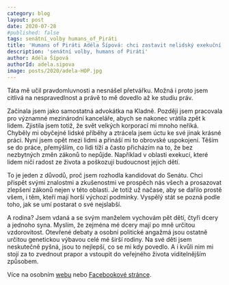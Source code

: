 ```yaml
---
category: blog
layout: post
date: 2020-07-28
#published: false
tags: senátní_volby humans_of_Piráti
title: 'Humans of Piráti Adéla Šípová: chci zastavit nelidský exekuční byznys'
description: 'senátní volby, humans of Piráti'
author: Adéla Šípová
authorId: adela.sipova
image: posts/2020/adela-HOP.jpg
---
```


Táta mě učil pravdomluvnosti a nesnášel přetvářku. Možná i proto jsem citlivá na nespravedlnost a právě to mě dovedlo až ke studiu práv.

Začínala jsem jako samostatná advokátka na Kladně. Později jsem pracovala pro významné mezinárodní kanceláře, abych se nakonec vrátila zpět k lidem. Zjistila jsem totiž, že svět velkých korporací mi mnoho neříká. Chyběly mi obyčejné lidské příběhy a ztrácela jsem úctu ke své jinak krásné práci. Nyní jsem opět mezi lidmi a přináší mi to obrovské uspokojení. Těším se do práce, přemýšlím, co lidi tíží a často přicházím na to, že bez nezbytných změn zákonů to nepůjde. Například v oblasti exekucí, které lidem ničí radost ze života a poškozují budoucnost jejich dětí.

To je jeden z důvodů, proč jsem rozhodla kandidovat do Senátu. Chci přispět svými znalostmi a zkušenostmi ve prospěch nás všech a prosazovat zlepšení zákonů nejen v této oblasti. Je totiž už načase, aby se dařilo prostě všem, i těm, kteří mají horší výchozí podmínky. Vyspělý stát se pozná podle toho, jak se umí postarat o své nejslabší.

A rodina? Jsem vdaná a se svým manželem vychovám pět dětí, čtyři dcery a jednoho syna. Myslím, že zejména mé dcery mají po mně určitou vzdorovitost. Otevřené debaty a osobní politické angažmá jsou ostatně určitou genetickou výbavou celé mé širší rodiny. Na své děti jsem neskutečně pyšná, jsou to nejlepší, co se mi kdy povedlo. A i kvůli nim mi stojí za to zvednout prapor a vstoupit do veřejného života viditelnějším způsobem.

Více na osobním [webu](https://www.adelasipova.cz/) nebo [Facebookové stránce](https://www.facebook.com/adeladosenatu2020).
